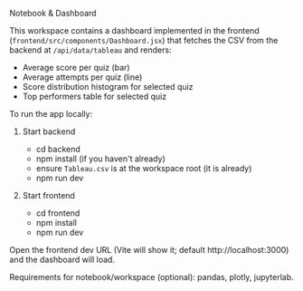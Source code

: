 Notebook & Dashboard

This workspace contains a dashboard implemented in the frontend (`frontend/src/components/Dashboard.jsx`) that fetches the CSV from the backend at `/api/data/tableau` and renders:

- Average score per quiz (bar)
- Average attempts per quiz (line)
- Score distribution histogram for selected quiz
- Top performers table for selected quiz

To run the app locally:

1. Start backend
   - cd backend
   - npm install (if you haven't already)
   - ensure `Tableau.csv` is at the workspace root (it is already)
   - npm run dev

2. Start frontend
   - cd frontend
   - npm install
   - npm run dev

Open the frontend dev URL (Vite will show it; default http://localhost:3000) and the dashboard will load.

Requirements for notebook/workspace (optional): pandas, plotly, jupyterlab.

